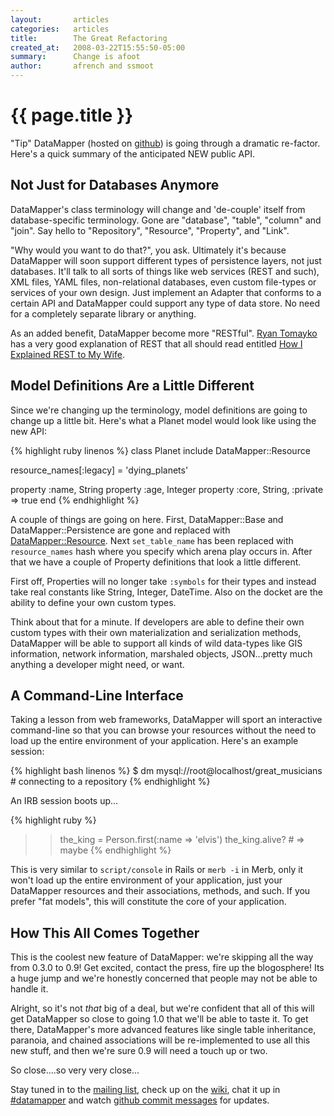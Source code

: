 ```yaml
---
layout:       articles
categories:   articles
title:        The Great Refactoring
created_at:   2008-03-22T15:55:50-05:00
summary:      Change is afoot
author:       afrench and ssmoot
---
```


{{ page.title }}
================

"Tip" DataMapper (hosted on [github](http://github.com/datamapper/dm-core)) is
going through a dramatic re-factor. Here's a quick summary of the anticipated
NEW public API.

Not Just for Databases Anymore
------------------------------

DataMapper's class terminology will change and 'de-couple' itself from
database-specific terminology. Gone are "database", "table", "column" and
"join". Say hello to "Repository", "Resource", "Property", and "Link".

"Why would you want to do that?", you ask. Ultimately it's because DataMapper
will soon support different types of persistence layers, not just databases.
It'll talk to all sorts of things like web services (REST and such), XML files,
YAML files, non-relational databases, even custom file-types or services of your
own design. Just implement an Adapter that conforms to a certain API and
DataMapper could support any type of data store. No need for a completely
separate library or anything.

As an added benefit, DataMapper become more "RESTful". [Ryan Tomayko](http://tomayko.com/writings/rest-to-my-wife)
has a very good explanation
of REST that all should read entitled [How I Explained REST to My Wife](http://tomayko.com/writings/rest-to-my-wife).

Model Definitions Are a Little Different
----------------------------------------

Since we're changing up the terminology, model definitions are going to change
up a little bit. Here's what a Planet model would look like using the new API:

{% highlight ruby linenos %}
class Planet
  include DataMapper::Resource

  resource_names[:legacy] = 'dying_planets'

  property :name, String
  property :age,  Integer
  property :core, String,  :private => true
end
{% endhighlight %}

A couple of things are going on here. First, DataMapper::Base and
DataMapper::Persistence are gone and replaced with [DataMapper::Resource][DataMapper_Resource].
Next `set_table_name` has been replaced with
`resource_names` hash where you specify which arena play occurs in. After that
we have a couple of Property definitions that look a little different.

First off, Properties will no longer take `:symbols` for their types and instead
take real constants like String, Integer, DateTime. Also on the docket are the
ability to define your own custom types.

Think about that for a minute. If developers are able to define their own custom
types with their own materialization and serialization methods, DataMapper will
be able to support all kinds of wild data-types like GIS information, network
information, marshaled objects, JSON...pretty much anything a developer might
need, or want.

A Command-Line Interface
------------------------

Taking a lesson from web frameworks, DataMapper will sport an interactive
command-line so that you can browse your resources without the need to load up
the entire environment of your application. Here's an example session:

{% highlight bash linenos %}
$ dm mysql://root@localhost/great_musicians # connecting to a repository
{% endhighlight %}

An IRB session boots up...

{% highlight ruby %}
>> the_king = Person.first(:name => 'elvis')
>> the_king.alive? # => maybe
{% endhighlight %}

This is very similar to `script/console` in Rails or `merb -i` in Merb, only it
won't load up the entire environment of your application, just your DataMapper
resources and their associations, methods, and such. If you prefer "fat models",
this will constitute the core of your application.

How This All Comes Together
---------------------------

This is the coolest new feature of DataMapper: we're skipping all the way from
0.3.0 to 0.9! Get excited, contact the press, fire up the blogosphere! Its a
huge jump and we're honestly concerned that people may not be able to handle it.

Alright, so it's not _that_ big of a deal, but we're confident that all of this
will get DataMapper so close to going 1.0 that we'll be able to taste it. To get
there, DataMapper's more advanced features like single table inheritance,
paranoia, and chained associations will be re-implemented to use all this new
stuff, and then we're sure 0.9 will need a touch up or two.

So close....so very very close...

Stay tuned in to the [mailing list](http://groups.google.com/group/datamapper),
check up on the [wiki](http://datamapper.org/), chat it up in
[#datamapper](irc://irc.freenode.net/#datamapper) and watch
[github commit messages](http://github.com/datamapper/dm-core/commits/master) for updates.

[DataMapper_Resource]:http://www.yardoc.org/docs/datamapper-dm-core/DataMapper/Resource
